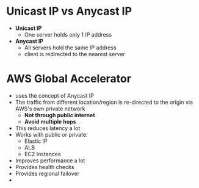 
# Unicast IP vs Anycast IP

- **Unicast IP**
	- One server holds only 1 IP address
- **Anycast IP**
	- All servers hold the same IP address  
	-  client is redirected to the nearest server


# AWS Global Accelerator

- uses the concept of Anycast IP
- The  traffic from different location/region is re-directed to the origin via AWS's own private network
	- **Not through public internet**
	- **Avoid multiple hops**
- This reduces latency a lot
- Works with public or private:
	- Elastic IP
	- ALB
	- EC2 Instances
- Improves performance a lot
- Provides health checks
- Provides regional failover
- 